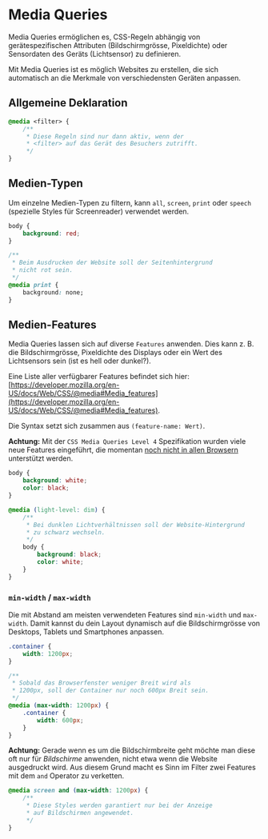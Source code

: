# Media Queries

Media Queries ermöglichen es, CSS-Regeln abhängig von gerätespezifischen Attributen (Bildschirmgrösse, Pixeldichte) oder Sensordaten des Geräts (Lichtsensor) zu definieren.

Mit Media Queries ist es möglich Websites zu erstellen, die sich automatisch an die Merkmale von verschiedensten Geräten anpassen.

## Allgemeine Deklaration

```css
@media <filter> {
    /**
     * Diese Regeln sind nur dann aktiv, wenn der
     * <filter> auf das Gerät des Besuchers zutrifft.
     */
}
```

## Medien-Typen 

Um einzelne Medien-Typen zu filtern, kann `all`, `screen`, `print` oder `speech` (spezielle Styles für Screenreader) verwendet werden.

```css
body {
    background: red;
}

/**
 * Beim Ausdrucken der Website soll der Seitenhintergrund
 * nicht rot sein.
 */
@media print {
    background: none;
}
```

## Medien-Features

Media Queries lassen sich auf diverse `Features` anwenden. Dies kann z. B. die Bildschirmgrösse, Pixeldichte des Displays oder ein Wert des Lichtsensors sein (ist es hell oder dunkel?).

Eine Liste aller verfügbarer Features befindet sich hier: [https://developer.mozilla.org/en-US/docs/Web/CSS/@media#Media_features](https://developer.mozilla.org/en-US/docs/Web/CSS/@media#Media_features).

Die Syntax setzt sich zusammen aus `(feature-name: Wert)`.

**Achtung:** Mit der `CSS Media Queries Level 4` Spezifikation wurden viele neue Features eingeführt, die momentan [noch nicht in allen Browsern](https://caniuse.com/#feat=css-media-interaction) unterstützt werden.

```css
body {
    background: white;
    color: black;
}

@media (light-level: dim) {
    /**
     * Bei dunklen Lichtverhältnissen soll der Website-Hintergrund
     * zu schwarz wechseln.
     */
    body {
        background: black;
        color: white;
    }
}
```


### `min-width` / `max-width`

Die mit Abstand am meisten verwendeten Features sind `min-width` und `max-width`.  Damit kannst du dein Layout dynamisch auf die Bildschirmgrösse von Desktops, Tablets und Smartphones anpassen.

```css
.container {
    width: 1200px;
}

/**
 * Sobald das Browserfenster weniger Breit wird als
 * 1200px, soll der Container nur noch 600px Breit sein.
 */
@media (max-width: 1200px) {
    .container {
        width: 600px;
    }
}
```

**Achtung:** Gerade wenn es um die Bildschirmbreite geht möchte man diese oft nur für *Bildschirme* anwenden, nicht etwa wenn die Website ausgedruckt wird. Aus diesem Grund macht es Sinn im Filter zwei Features mit dem `and` Operator zu verketten.

```css
@media screen and (max-width: 1200px) {
    /** 
     * Diese Styles werden garantiert nur bei der Anzeige
     * auf Bildschirmen angewendet.
     */
}
```